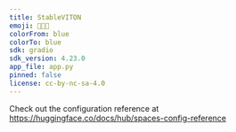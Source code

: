 ```yaml
---
title: StableVITON
emoji: 👕👔👗
colorFrom: blue
colorTo: blue
sdk: gradio
sdk_version: 4.23.0
app_file: app.py
pinned: false
license: cc-by-nc-sa-4.0
---
```


Check out the configuration reference at https://huggingface.co/docs/hub/spaces-config-reference
